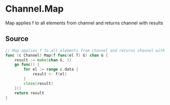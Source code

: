 # Channel.Map

Map applies f to all elements from channel and returns channel with results

## Source

```go
// Map applies f to all elements from channel and returns channel with results
func (c Channel) Map(f func(el T) G) chan G {
	result := make(chan G, 1)
	go func() {
		for el := range c.data {
			result <- f(el)
		}
		close(result)
	}()
	return result
}
```